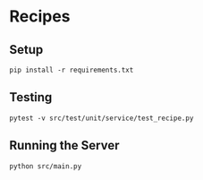 # Recipes

## Setup

`pip install -r requirements.txt`

## Testing

`pytest -v src/test/unit/service/test_recipe.py`

## Running the Server

`python src/main.py`
